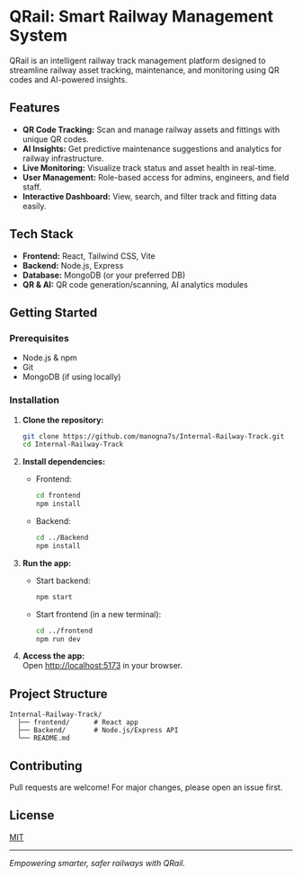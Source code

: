 # QRail: Smart Railway Management System

QRail is an intelligent railway track management platform designed to streamline railway asset tracking, maintenance, and monitoring using QR codes and AI-powered insights.

## Features

- **QR Code Tracking:** Scan and manage railway assets and fittings with unique QR codes.
- **AI Insights:** Get predictive maintenance suggestions and analytics for railway infrastructure.
- **Live Monitoring:** Visualize track status and asset health in real-time.
- **User Management:** Role-based access for admins, engineers, and field staff.
- **Interactive Dashboard:** View, search, and filter track and fitting data easily.

## Tech Stack

- **Frontend:** React, Tailwind CSS, Vite
- **Backend:** Node.js, Express
- **Database:** MongoDB (or your preferred DB)
- **QR & AI:** QR code generation/scanning, AI analytics modules

## Getting Started

### Prerequisites

- Node.js & npm
- Git
- MongoDB (if using locally)

### Installation

1. **Clone the repository:**
   ```bash
   git clone https://github.com/manogna7s/Internal-Railway-Track.git
   cd Internal-Railway-Track
   ```

2. **Install dependencies:**
   - Frontend:
     ```bash
     cd frontend
     npm install
     ```
   - Backend:
     ```bash
     cd ../Backend
     npm install
     ```

3. **Run the app:**
   - Start backend:
     ```bash
     npm start
     ```
   - Start frontend (in a new terminal):
     ```bash
     cd ../frontend
     npm run dev
     ```

4. **Access the app:**  
   Open [http://localhost:5173](http://localhost:5173) in your browser.

## Project Structure

```
Internal-Railway-Track/
  ├── frontend/      # React app
  ├── Backend/       # Node.js/Express API
  └── README.md
```

## Contributing

Pull requests are welcome! For major changes, please open an issue first.

## License

[MIT](LICENSE)

---

*Empowering smarter, safer railways with QRail.*
